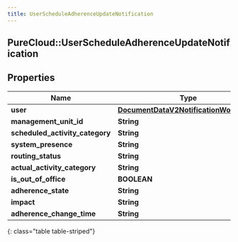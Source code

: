 ```yaml
---
title: UserScheduleAdherenceUpdateNotification
---
```

## PureCloud::UserScheduleAdherenceUpdateNotification

## Properties

|Name | Type | Description | Notes|
|------------ | ------------- | ------------- | -------------|
| **user** | [**DocumentDataV2NotificationWorkspace**](DocumentDataV2NotificationWorkspace.html) |  | [optional] |
| **management_unit_id** | **String** |  | [optional] |
| **scheduled_activity_category** | **String** |  | [optional] |
| **system_presence** | **String** |  | [optional] |
| **routing_status** | **String** |  | [optional] |
| **actual_activity_category** | **String** |  | [optional] |
| **is_out_of_office** | **BOOLEAN** |  | [optional] |
| **adherence_state** | **String** |  | [optional] |
| **impact** | **String** |  | [optional] |
| **adherence_change_time** | **String** |  | [optional] |
{: class="table table-striped"}


